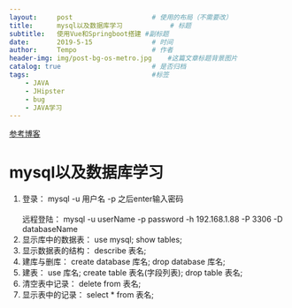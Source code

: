 ```yaml
---
layout:     post   				    # 使用的布局（不需要改）
title:      mysql以及数据库学习			# 标题 
subtitle:   使用Vue和Springboot搭建 #副标题
date:       2019-5-15 				# 时间
author:     Tempo					# 作者
header-img: img/post-bg-os-metro.jpg 	#这篇文章标题背景图片
catalog: true 						# 是否归档
tags:								#标签
    - JAVA
    - JHipster
    - bug
    - JAVA学习
---
```

[参考博客](https://www.cnblogs.com/bluecobra/archive/2012/01/11/2318922.html)
# mysql以及数据库学习
1. 登录：
mysql -u 用户名 -p 之后enter输入密码<br/>\
远程登陆：
mysql -u userName -p password -h 192.168.1.88 -P 3306 -D databaseName
2. 显示库中的数据表：
use mysql;
show tables;
3. 显示数据表的结构：
describe 表名;
4. 建库与删库：
create database 库名;
drop database 库名;
5. 建表：
use 库名;
create table 表名(字段列表);
drop table 表名;
6. 清空表中记录：
delete from 表名;
7. 显示表中的记录：
select * from 表名;


